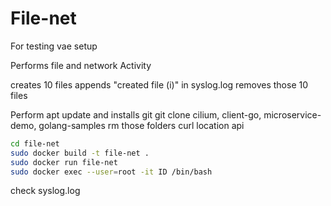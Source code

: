 # File-net

For testing vae setup

Performs file and network Activity

creates 10 files
appends "created file (i)" in syslog.log
removes those 10 files

Perform apt update and installs git
git clone cilium, client-go, microservice-demo, golang-samples
rm those folders
curl location api
```bash
cd file-net
sudo docker build -t file-net .
sudo docker run file-net
sudo docker exec --user=root -it ID /bin/bash
```
check syslog.log
